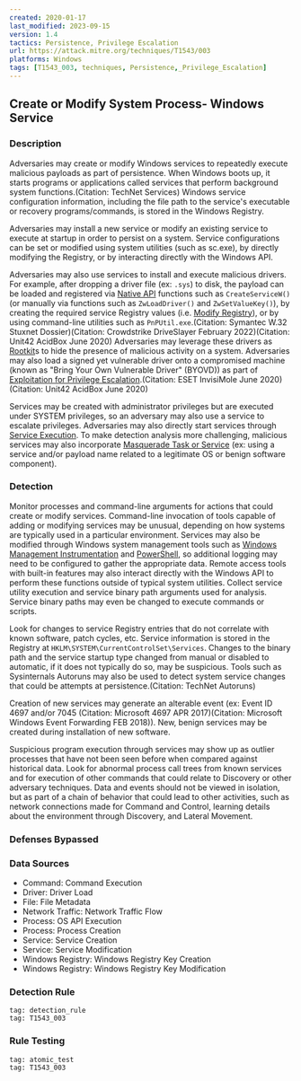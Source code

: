 ```yaml
---
created: 2020-01-17
last_modified: 2023-09-15
version: 1.4
tactics: Persistence, Privilege Escalation
url: https://attack.mitre.org/techniques/T1543/003
platforms: Windows
tags: [T1543_003, techniques, Persistence,_Privilege_Escalation]
---
```


## Create or Modify System Process- Windows Service

### Description

Adversaries may create or modify Windows services to repeatedly execute malicious payloads as part of persistence. When Windows boots up, it starts programs or applications called services that perform background system functions.(Citation: TechNet Services) Windows service configuration information, including the file path to the service's executable or recovery programs/commands, is stored in the Windows Registry.

Adversaries may install a new service or modify an existing service to execute at startup in order to persist on a system. Service configurations can be set or modified using system utilities (such as sc.exe), by directly modifying the Registry, or by interacting directly with the Windows API. 

Adversaries may also use services to install and execute malicious drivers. For example, after dropping a driver file (ex: `.sys`) to disk, the payload can be loaded and registered via [Native API](https://attack.mitre.org/techniques/T1106) functions such as `CreateServiceW()` (or manually via functions such as `ZwLoadDriver()` and `ZwSetValueKey()`), by creating the required service Registry values (i.e. [Modify Registry](https://attack.mitre.org/techniques/T1112)), or by using command-line utilities such as `PnPUtil.exe`.(Citation: Symantec W.32 Stuxnet Dossier)(Citation: Crowdstrike DriveSlayer February 2022)(Citation: Unit42 AcidBox June 2020) Adversaries may leverage these drivers as [Rootkit](https://attack.mitre.org/techniques/T1014)s to hide the presence of malicious activity on a system. Adversaries may also load a signed yet vulnerable driver onto a compromised machine (known as "Bring Your Own Vulnerable Driver" (BYOVD)) as part of [Exploitation for Privilege Escalation](https://attack.mitre.org/techniques/T1068).(Citation: ESET InvisiMole June 2020)(Citation: Unit42 AcidBox June 2020)

Services may be created with administrator privileges but are executed under SYSTEM privileges, so an adversary may also use a service to escalate privileges. Adversaries may also directly start services through [Service Execution](https://attack.mitre.org/techniques/T1569/002). To make detection analysis more challenging, malicious services may also incorporate [Masquerade Task or Service](https://attack.mitre.org/techniques/T1036/004) (ex: using a service and/or payload name related to a legitimate OS or benign software component).

### Detection

Monitor processes and command-line arguments for actions that could create or modify services. Command-line invocation of tools capable of adding or modifying services may be unusual, depending on how systems are typically used in a particular environment. Services may also be modified through Windows system management tools such as [Windows Management Instrumentation](https://attack.mitre.org/techniques/T1047) and [PowerShell](https://attack.mitre.org/techniques/T1059/001), so additional logging may need to be configured to gather the appropriate data. Remote access tools with built-in features may also interact directly with the Windows API to perform these functions outside of typical system utilities. Collect service utility execution and service binary path arguments used for analysis. Service binary paths may even be changed to execute commands or scripts.  

Look for changes to service Registry entries that do not correlate with known software, patch cycles, etc. Service information is stored in the Registry at <code>HKLM\SYSTEM\CurrentControlSet\Services</code>. Changes to the binary path and the service startup type changed from manual or disabled to automatic, if it does not typically do so, may be suspicious. Tools such as Sysinternals Autoruns may also be used to detect system service changes that could be attempts at persistence.(Citation: TechNet Autoruns)  

Creation of new services may generate an alterable event (ex: Event ID 4697 and/or 7045 (Citation: Microsoft 4697 APR 2017)(Citation: Microsoft Windows Event Forwarding FEB 2018)). New, benign services may be created during installation of new software.

Suspicious program execution through services may show up as outlier processes that have not been seen before when compared against historical data. Look for abnormal process call trees from known services and for execution of other commands that could relate to Discovery or other adversary techniques. Data and events should not be viewed in isolation, but as part of a chain of behavior that could lead to other activities, such as network connections made for Command and Control, learning details about the environment through Discovery, and Lateral Movement.

### Defenses Bypassed



### Data Sources

  - Command: Command Execution
  -  Driver: Driver Load
  -  File: File Metadata
  -  Network Traffic: Network Traffic Flow
  -  Process: OS API Execution
  -  Process: Process Creation
  -  Service: Service Creation
  -  Service: Service Modification
  -  Windows Registry: Windows Registry Key Creation
  -  Windows Registry: Windows Registry Key Modification
### Detection Rule

```query
tag: detection_rule
tag: T1543_003
```

### Rule Testing

```query
tag: atomic_test
tag: T1543_003
```
